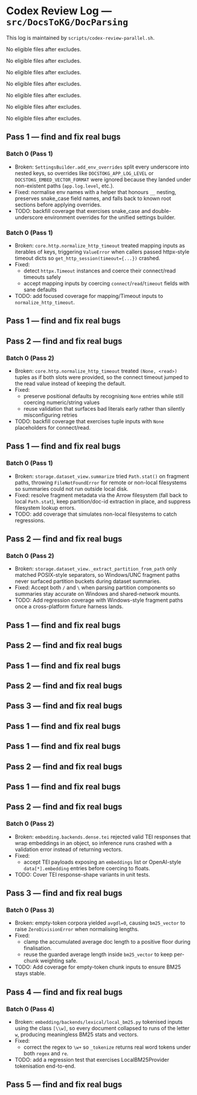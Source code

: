 # Codex Review Log — `src/DocsToKG/DocParsing`
This log is maintained by `scripts/codex-review-parallel.sh`.

<!-- 2025-10-22 16:55:34Z UTC -->
No eligible files after excludes.

<!-- 2025-10-22 17:01:20Z UTC -->
No eligible files after excludes.

<!-- 2025-10-22 17:13:46Z UTC -->
No eligible files after excludes.

<!-- 2025-10-23 01:39:11Z UTC -->
No eligible files after excludes.

<!-- 2025-10-23 02:48:00Z UTC -->
No eligible files after excludes.

<!-- 2025-10-23 03:05:49Z UTC -->
No eligible files after excludes.

<!-- 2025-10-23 03:55:00Z UTC -->
No eligible files after excludes.

<!-- 2025-10-23 04:04:17Z UTC -->
## Pass 1 — find and fix real bugs

### Batch 0 (Pass 1)
- Broken: `SettingsBuilder.add_env_overrides` split every underscore into nested keys, so overrides like `DOCSTOKG_APP_LOG_LEVEL` or `DOCSTOKG_EMBED_VECTOR_FORMAT` were ignored because they landed under non-existent paths (`app.log.level`, etc.).
- Fixed: normalise env names with a helper that honours `__` nesting, preserves snake_case field names, and falls back to known root sections before applying overrides.
- TODO: backfill coverage that exercises snake_case and double-underscore environment overrides for the unified settings builder.

### Batch 0 (Pass 1)
- Broken: `core.http.normalize_http_timeout` treated mapping inputs as iterables of keys, triggering `ValueError` when callers passed httpx-style timeout dicts so `get_http_session(timeout={...})` crashed.
- Fixed:
  - detect `httpx.Timeout` instances and coerce their connect/read timeouts safely
  - accept mapping inputs by coercing `connect`/`read`/`timeout` fields with sane defaults
- TODO: add focused coverage for mapping/Timeout inputs to `normalize_http_timeout`.

<!-- 2025-10-23 04:06:49Z UTC -->
## Pass 1 — find and fix real bugs

<!-- 2025-10-23 04:06:56Z UTC -->
## Pass 2 — find and fix real bugs

### Batch 0 (Pass 2)
- Broken: `core.http.normalize_http_timeout` treated `(None, <read>)` tuples as if both slots were provided, so the connect timeout jumped to the read value instead of keeping the default.
- Fixed:
  - preserve positional defaults by recognising `None` entries while still coercing numeric/string values
  - reuse validation that surfaces bad literals early rather than silently misconfiguring retries
- TODO: backfill coverage that exercises tuple inputs with `None` placeholders for connect/read.

<!-- 2025-10-23 04:24:41Z UTC -->
## Pass 1 — find and fix real bugs

### Batch 0 (Pass 1)
- Broken: `storage.dataset_view.summarize` tried `Path.stat()` on fragment paths, throwing `FileNotFoundError` for remote or non-local filesystems so summaries could not run outside local disk.
- Fixed: resolve fragment metadata via the Arrow filesystem (fall back to local `Path.stat`), keep partition/doc-id extraction in place, and suppress filesystem lookup errors.
- TODO: add coverage that simulates non-local filesystems to catch regressions.

<!-- 2025-10-23 04:29:09Z UTC -->
## Pass 2 — find and fix real bugs

### Batch 0 (Pass 2)
- Broken: `storage.dataset_view._extract_partition_from_path` only matched POSIX-style separators, so Windows/UNC fragment paths never surfaced partition buckets during dataset summaries.
- Fixed: Accept both `/` and `\` when parsing partition components so summaries stay accurate on Windows and shared-network mounts.
- TODO: Add regression coverage with Windows-style fragment paths once a cross-platform fixture harness lands.

<!-- 2025-10-23 04:46:08Z UTC -->
## Pass 1 — find and fix real bugs

<!-- 2025-10-23 04:50:55Z UTC -->
## Pass 2 — find and fix real bugs

<!-- 2025-10-23 05:59:19Z UTC -->
## Pass 1 — find and fix real bugs

<!-- 2025-10-23 05:59:23Z UTC -->
## Pass 2 — find and fix real bugs

<!-- 2025-10-23 05:59:29Z UTC -->
## Pass 3 — find and fix real bugs

<!-- 2025-10-23 06:00:14Z UTC -->
## Pass 1 — find and fix real bugs

<!-- 2025-10-23 06:45:07Z UTC -->
## Pass 1 — find and fix real bugs

<!-- 2025-10-23 06:45:11Z UTC -->
## Pass 2 — find and fix real bugs

<!-- 2025-10-23 06:52:53Z UTC -->
## Pass 1 — find and fix real bugs

<!-- 2025-10-23 07:04:13Z UTC -->
## Pass 2 — find and fix real bugs

### Batch 0 (Pass 2)
- Broken: `embedding.backends.dense.tei` rejected valid TEI responses that wrap embeddings in an object, so inference runs crashed with a validation error instead of returning vectors.
- Fixed:
  - accept TEI payloads exposing an `embeddings` list or OpenAI-style `data[*].embedding` entries before coercing to floats.
- TODO: Cover TEI response-shape variants in unit tests.

<!-- 2025-10-23 07:12:42Z UTC -->
## Pass 3 — find and fix real bugs

### Batch 0 (Pass 3)
- Broken: empty-token corpora yielded `avgdl=0`, causing `bm25_vector` to raise `ZeroDivisionError` when normalising lengths.
- Fixed:
  - clamp the accumulated average doc length to a positive floor during finalisation.
  - reuse the guarded average length inside `bm25_vector` to keep per-chunk weighting safe.
- TODO: Add coverage for empty-token chunk inputs to ensure BM25 stays stable.

<!-- 2025-10-23 07:17:58Z UTC -->
## Pass 4 — find and fix real bugs

### Batch 0 (Pass 4)
- Broken: `embedding/backends/lexical/local_bm25.py` tokenised inputs using the class `[\\w]`, so every document collapsed to runs of the letter `w`, producing meaningless BM25 stats and vectors.
- Fixed:
  - correct the regex to `\w+` so `_tokenize` returns real word tokens under both `regex` and `re`.
- TODO: add a regression test that exercises LocalBM25Provider tokenisation end-to-end.

<!-- 2025-10-23 07:21:26Z UTC -->
## Pass 5 — find and fix real bugs
